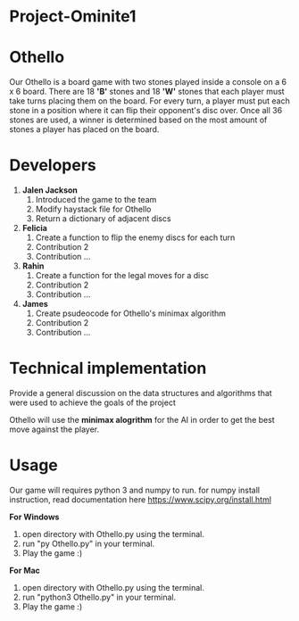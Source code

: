 # Project-Ominite1

# Othello
Our Othello is a board game with two stones played inside a console on a 6 x 6 board. There are 18 **'B'** stones and 18 **'W'** stones that each player must take turns placing them on the board. For every turn, a player must put each stone in a position where it can flip their opponent's disc over. Once all 36 stones are used, a winner is determined based on the most amount of stones a player has placed on the board.

# Developers
1. **Jalen Jackson**
   1. Introduced the game to the team
   2. Modify haystack file for Othello
   3. Return a dictionary of adjacent discs
2. **Felicia**
   1. Create a function to flip the enemy discs for each turn
   1. Contribution 2
   1. Contribution ...
3. **Rahin**
   1. Create a function for the legal moves for a disc
   1. Contribution 2
   1. Contribution ...
4. **James**
   1. Create psudeocode for Othello's minimax algorithm
   1. Contribution 2
   1. Contribution ...
   
# Technical implementation
Provide a general discussion on the data structures and algorithms that were used to achieve the goals of the project

Othello will use the **minimax alogrithm** for the AI in order to get the best move against the player. 

# Usage
Our game will requires python 3 and numpy to run.
for numpy install instruction, read documentation here https://www.scipy.org/install.html

**For Windows**
   1. open directory with Othello.py using the terminal.
   2. run "py Othello.py" in your terminal.
   2. Play the game :)
   
 **For Mac**
   1. open directory with Othello.py using the terminal.
   2. run "python3 Othello.py" in your terminal.
   2. Play the game :)
